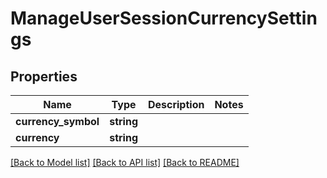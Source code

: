 # ManageUserSessionCurrencySettings

## Properties
Name | Type | Description | Notes
------------ | ------------- | ------------- | -------------
**currency_symbol** | **string** |  | 
**currency** | **string** |  | 

[[Back to Model list]](../README.md#documentation-for-models) [[Back to API list]](../README.md#documentation-for-api-endpoints) [[Back to README]](../README.md)


